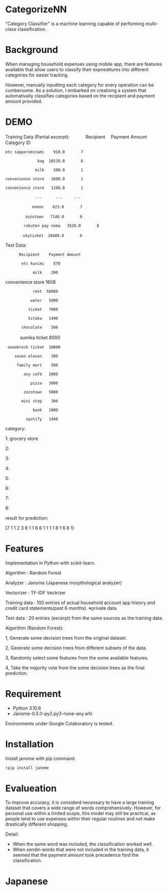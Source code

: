 # CategorizeNN

"Category Classifier" is a machine learning capable of performing multi-class classification.

# Background

When managing household expenses using mobile app, there are features available that allow users to classify their expneditures into different categories for easier tracking. 

However, manually inputting each category for every operation can be cumbersome. As a solution, I embarked on creationg a system that automativally classifies categories based on the recipient and payment amount provided.

# DEMO

Training Data (Partial excerpt):
　　　
    Recipient 　Payment Amount　 Category ID
    
    etc sapporominami    910.0       7

                  bag  10510.0       8
                  
                 milk    200.0       1
                 
    convenience store   1608.0       1
    
    convenience store   1288.0       1
    
                 ...      ...     ...
                 
              　eneos    623.0       7
               
           　zozotown   7140.0       8
            
            rakuten pay noma   3520.0       8
    
     　     skyticket  26680.0       6
           


Test Data:

          Recipient    Payment Amount
          
           etc kunimi    870
           
                milk    200
                
   convenience store   1608
   
                rent  50000
                
               water   5000
               
              ticket   7000
              
              kitaka   1490
              
           chocolate    500
           
　　　 sumika ticket   8000
        
     oneokrock ticket  10000
     
        seven eleven    300
        
         family mart    500
         
            any café   2000
            
               pizza   3000
               
            zozotown   5000
            
           mini stop    300
           
                book   1000
                
             spotify   1440
             

category:

1: grocery store

2:

3:


4:

5:

6:

7:

8:


result for prediction:

[7 1 1 2 3 6 1 1 6 6 1 1 1 1 8 1 6 6 1]

# Features

Implementation in Python with scikit-learn.




Algorithm : Random Forest

Analyzer : Janome (Japanese morpthological analyzer)

Vectorizer : TF-IDF Vectrizer





Training data : 100 entries of actual household account app history and credit card statements(past 6 months). ※private data





Test data : 20 entries (excerpt) from the same sources as the training data.





Algorithm (Random Forest):



1, Generate some decision trees from the original dataset.

2, Ganerate some decision trees from different subsets of the data.

3, Randomly select some features from the some available features.

4, Take the majority vote from the some decision trees as the final prediction.




# Requirement

* Python 3.10.6
* Janome-0.5.0-py2.py3-none-any.whl

Environments under Google Colaboratory is tested.


# Installation

Install janome with pip command.

```bash
!pip install janome
```

# Evalueation

To improve accuracy, it is considerd necessary to have a large training dataset that covers a wide range of words comprehensively. However, for personal use within a limited scope, this model may still be practical, as people tend to use  expenses within their regular routines and not make drastically different shopping.

Detail:

* When the same word was included, the classification worked well.
* When sendin words that were not included in the training data, it seemed that the payment amount took precedence ford the classification.

# Japanese

